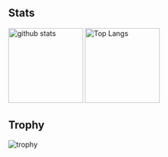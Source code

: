 ## Stats
<p align="left"> 
  <img alt="github stats" height="150px" src="https://github-readme-stats.vercel.app/api?username=kotaro-yamasaki&theme=radical&show_icons=ture" />
  <img alt="Top Langs" height="150px" src="https://github-readme-stats.vercel.app/api/top-langs/?username=kotaro-yamasaki&layout=compact&show_icons=true&theme=radical" />
</p>

## Trophy
![trophy](https://github-profile-trophy.vercel.app/?username=kotaro-yamasaki&theme=radical&column=8
)
